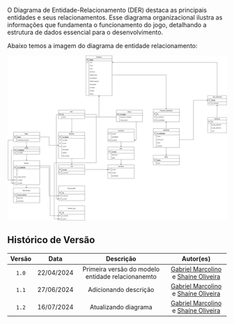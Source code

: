 O Diagrama de Entidade-Relacionamento (DER) destaca as principais entidades e seus relacionamentos. Esse diagrama organizacional ilustra as informações que fundamenta o funcionamento do jogo, detalhando a estrutura de dados essencial para o desenvolvimento.

Abaixo temos a imagem do diagrama de entidade relacionamento:

![Diagrama](../images/diagrama-entidade-relacionamento.png)

## Histórico de Versão

| Versão |    Data    |                     Descrição                     |                                                 Autor(es)                                                  |
| :----: | :--------: | :-----------------------------------------------: | :--------------------------------------------------------------------------------------------------------: |
| `1.0`  | 22/04/2024 | Primeira versão do modelo entidade relacionanemto | [Gabriel Marcolino](https://github.com/GabrielMR360) e [Shaíne Oliveira](ttps://github.com/ShaineOliveira) |
| `1.1`  | 27/06/2024 |               Adicionando descrição               | [Gabriel Marcolino](https://github.com/GabrielMR360) e [Shaíne Oliveira](ttps://github.com/ShaineOliveira) |
| `1.2`  | 16/07/2024 |               Atualizando diagrama                | [Gabriel Marcolino](https://github.com/GabrielMR360) e [Shaíne Oliveira](ttps://github.com/ShaineOliveira) |

